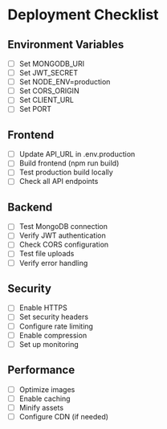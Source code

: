 # Deployment Checklist

## Environment Variables
- [ ] Set MONGODB_URI
- [ ] Set JWT_SECRET
- [ ] Set NODE_ENV=production
- [ ] Set CORS_ORIGIN
- [ ] Set CLIENT_URL
- [ ] Set PORT

## Frontend
- [ ] Update API_URL in .env.production
- [ ] Build frontend (npm run build)
- [ ] Test production build locally
- [ ] Check all API endpoints

## Backend
- [ ] Test MongoDB connection
- [ ] Verify JWT authentication
- [ ] Check CORS configuration
- [ ] Test file uploads
- [ ] Verify error handling

## Security
- [ ] Enable HTTPS
- [ ] Set security headers
- [ ] Configure rate limiting
- [ ] Enable compression
- [ ] Set up monitoring

## Performance
- [ ] Optimize images
- [ ] Enable caching
- [ ] Minify assets
- [ ] Configure CDN (if needed) 